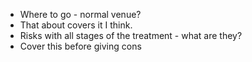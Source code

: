 -  Where to go - normal venue?
-  That about covers it I think.
-  Risks with all stages of the treatment - what are they?
-  Cover this before giving cons